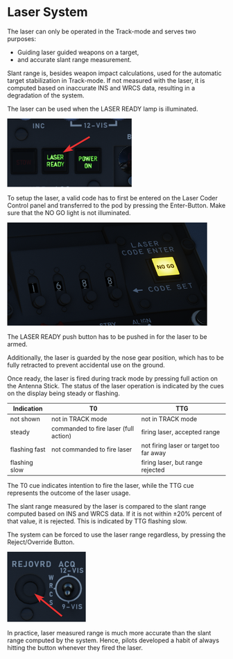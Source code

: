# Laser System

The laser can only be operated in the Track-mode and serves two purposes:

- Guiding laser guided weapons on a target,
- and accurate slant range measurement.

Slant range is, besides weapon impact calculations, used for the automatic
target stabilization in Track-mode. If not measured with the laser, it is
computed based on inaccurate INS and WRCS data, resulting in a degradation of
the system.

The laser can be used when the LASER READY lamp is illuminated.

![laser_ready_lamp](../../../img/laser_ready_lamp.png)

To setup the laser, a valid code has to first be entered on the Laser Coder
Control panel and transferred to the pod by pressing the Enter-Button. Make sure
that the NO GO light is not illuminated.

![laser_coder_control](../../../img/laser_coder_control.png)

The LASER READY push button has to be pushed in for the laser to be armed.

Additionally, the laser is guarded by the nose gear position, which has to be
fully retracted to prevent accidental use on the ground.

Once ready, the laser is fired during track mode by pressing full action on the
Antenna Stick. The status of the laser operation is indicated by the cues on the
display being steady or flashing.

| Indication    | T0                                    | TTG                                     |
| ------------- | ------------------------------------- | --------------------------------------- |
| not shown     | not in TRACK mode                     | not in TRACK mode                       |
| steady        | commanded to fire laser (full action) | firing laser, accepted range            |
| flashing fast | not commanded to fire laser           | not firing laser or target too far away |
| flashing slow |                                       | firing laser, but range rejected        |

The T0 cue indicates intention to fire the laser, while the TTG cue represents
the outcome of the laser usage.

The slant range measured by the laser is compared to the slant range computed
based on INS and WRCS data. If it is not within ±20% percent of that value, it
is rejected. This is indicated by TTG flashing slow.

The system can be forced to use the laser range regardless, by pressing the
Reject/Override Button.

![reject_override_button](../../../img/reject_override_button.png)

In practice, laser measured range is much more accurate than the slant range
computed by the system. Hence, pilots developed a habit of always hitting the
button whenever they fired the laser.
